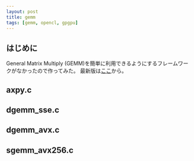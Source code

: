 ```yaml
---
layout: post
title: gemm
tags: [gemm, opencl, gpgpu]
---
```


## はじめに

General Matrix Multiply (GEMM)を簡単に利用できるようにするフレームワークがなかったので作ってみた。
最新版は[ここ](https://github.com/yui0/slibs)から。

## axpy.c

<script src="https://gist.github.com/yui0/a75ed71f2b1f8cccee6c8bc072dafd98.js"></script>

## dgemm_sse.c

<script src="https://gist.github.com/yui0/70063ae84ea9ab358383090cd589185f.js"></script>

## dgemm_avx.c

<script src="https://gist.github.com/yui0/9c3f5004441ec3c71a8e70d86615b303.js"></script>

## sgemm_avx256.c

<script src="https://gist.github.com/yui0/3c447e1890bb21c14b3a69ff76bf1757.js"></script>
